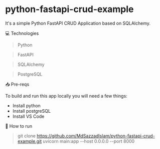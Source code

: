 # python-fastapi-crud-example
It's a simple Python FastAPI CRUD Application based on SQLAlchemy.

💻 Technologies

> Python

> FastAPI

> SQLAlchemy

> PostgreSQL


📥 Pre-reqs

To build and run this app locally you will need a few things:

- Install python
- Install postgreSQL
- Install VS Code

👷 How to run


> git clone https://github.com/MdSazzadIslam/python-fastapi-crud-example.git
> uvicorn main:app --host 0.0.0.0 --port 8000